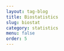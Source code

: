 ```yaml
---
layout: tag-blog
title: Biostatistics
slug: biostat
category: statistics
menu: false
order: 5
---
```

